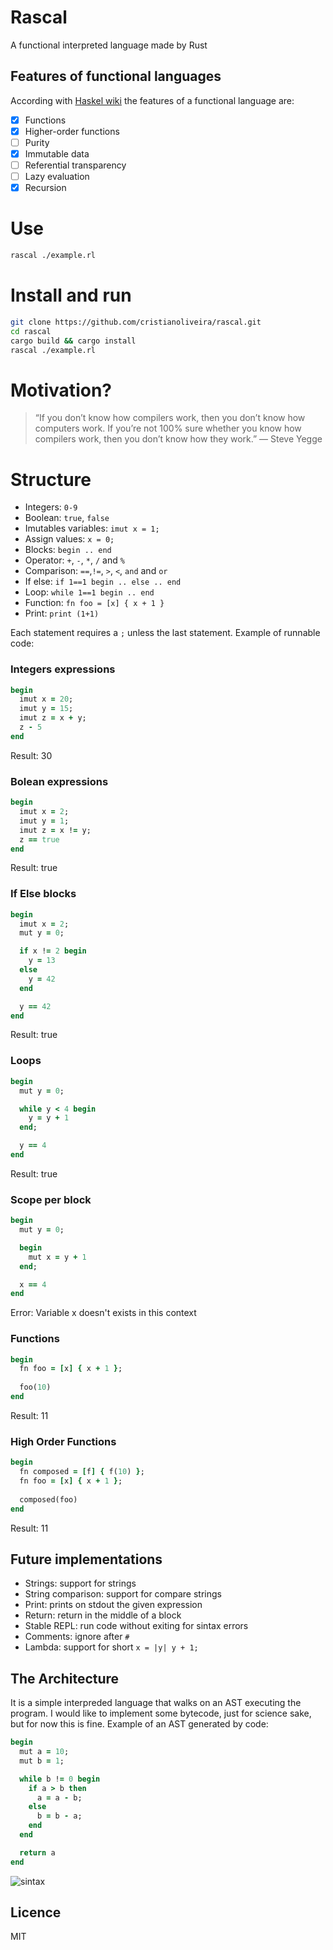 # Rascal
A functional interpreted language made by Rust

## Features of functional languages
According with [Haskel wiki](https://wiki.haskell.org/Functional_programming) the features of a functional language are:

 - [x] Functions
 - [x] Higher-order functions
 - [ ] Purity
 - [x] Immutable data
 - [ ] Referential transparency
 - [ ] Lazy evaluation
 - [x] Recursion

# Use
```bash
rascal ./example.rl
```

# Install and run
```bash
git clone https://github.com/cristianoliveira/rascal.git
cd rascal
cargo build && cargo install
rascal ./example.rl
```

# Motivation?
> “If you don’t know how compilers work, then you don’t know how computers work.
> If you’re not 100% sure whether you know how compilers work,
> then you don’t know how they work.” — Steve Yegge

# Structure
  * Integers: `0-9`
  * Boolean: `true`, `false`
  * Imutables variables: `imut x = 1;`
  * Assign values: `x = 0;`
  * Blocks: `begin .. end`
  * Operator: `+`, `-`, `*`, `/` and `%`
  * Comparison: `==`,`!=`, `>`, `<`, `and` and `or`
  * If else: `if 1==1 begin .. else .. end`
  * Loop: `while 1==1 begin .. end`
  * Function: `fn foo = [x] { x + 1 }`
  * Print: `print (1+1)`

Each statement requires a `;` unless the last statement. Example of runnable code:
### Integers expressions
```ruby
begin
  imut x = 20;
  imut y = 15;
  imut z = x + y;
  z - 5
end
```
Result: 30

### Bolean expressions
```ruby
begin
  imut x = 2;
  imut y = 1;
  imut z = x != y;
  z == true
end
```
Result: true

### If Else blocks
```ruby
begin
  imut x = 2;
  mut y = 0;

  if x != 2 begin
    y = 13
  else
    y = 42
  end

  y == 42
end
```
Result: true

### Loops
```ruby
begin
  mut y = 0;

  while y < 4 begin
    y = y + 1
  end;

  y == 4
end
```
Result: true

### Scope per block
```ruby
begin
  mut y = 0;

  begin
    mut x = y + 1
  end;

  x == 4
end
```
Error: Variable x doesn't exists in this context

### Functions
```ruby
begin
  fn foo = [x] { x + 1 };
  
  foo(10)
end
```
Result: 11

### High Order Functions
```ruby
begin
  fn composed = [f] { f(10) };
  fn foo = [x] { x + 1 };
  
  composed(foo)
end
```
Result: 11

## Future implementations
  * Strings: support for strings
  * String comparison: support for compare strings
  * Print: prints on stdout the given expression
  * Return: return in the middle of a block
  * Stable REPL: run code without exiting for sintax errors
  * Comments: ignore after `#`
  * Lambda: support for short `x = |y| y + 1;`

## The Architecture
It is a simple interpreded language that walks on an AST executing the program.
I would like to implement some bytecode, just for science sake, but for now this
is fine. Example of an AST generated by code:

```ruby
begin
  mut a = 10;
  mut b = 1;

  while b != 0 begin
    if a > b then
      a = a - b;
    else
      b = b - a;
    end
  end

  return a
end
```
![sintax](http://i.stack.imgur.com/JDAbW.png)

## Licence
MIT
